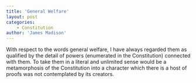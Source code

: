 ```yaml
---
title: 'General Welfare'
layout: post
categories:
    - Constitution
author: 'James Madison'
---
```


With respect to the words general welfare, I have always regarded them as qualified by the detail of powers (enumerated in the Constitution) connected with them. To take them in a literal and unlimited sense would be a metamorphosis of the Constitution into a character which there is a host of proofs was not contemplated by its creators.
